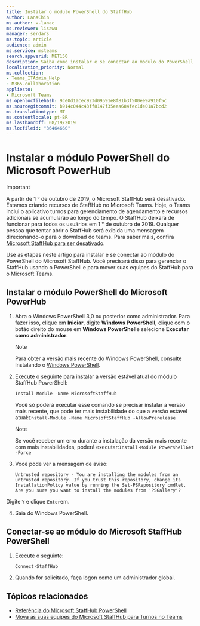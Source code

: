 ```yaml
---
title: Instalar o módulo PowerShell do StaffHub
author: LanaChin
ms.author: v-lanac
ms.reviewer: lisawu
manager: serdars
ms.topic: article
audience: admin
ms.service: msteams
search.appverid: MET150
description: Saiba como instalar e se conectar ao módulo do PowerShell do Microsoft StaffHub.
localization_priority: Normal
ms.collection:
- Teams_ITAdmin_Help
- M365-collaboration
appliesto:
- Microsoft Teams
ms.openlocfilehash: 9ce0d1acec923d09591e8f81b3f500ee9a910f5c
ms.sourcegitcommit: b914c044c43ff8147f35eea684fec1de01a7bcd2
ms.translationtype: MT
ms.contentlocale: pt-BR
ms.lasthandoff: 08/19/2019
ms.locfileid: "36464660"
---
```

# <a name="install-the-microsoft-staffhub-powershell-module"></a>Instalar o módulo PowerShell do Microsoft PowerHub

> [!IMPORTANT]
> A partir de 1 ° de outubro de 2019, o Microsoft StaffHub será desativado. Estamos criando recursos de StaffHub no Microsoft Teams. Hoje, o Teams inclui o aplicativo turnos para gerenciamento de agendamento e recursos adicionais se acumularão ao longo do tempo. O StaffHub deixará de funcionar para todos os usuários em 1 ° de outubro de 2019. Qualquer pessoa que tentar abrir o StaffHub será exibida uma mensagem direcionando-o para o download do teams. Para saber mais, confira [Microsoft StaffHub para ser desativado](microsoft-staffhub-to-be-retired.md).  

Use as etapas neste artigo para instalar e se conectar ao módulo do PowerShell do Microsoft StaffHub. Você precisará disso para gerenciar o StaffHub usando o PowerShell e para mover suas equipes do StaffHub para o Microsoft Teams.

## <a name="install-the-microsoft-staffhub-powershell-module"></a>Instalar o módulo PowerShell do Microsoft PowerHub

1. Abra o Windows PowerShell 3,0 ou posterior como administrador. Para fazer isso, clique em **Iniciar**, digite **Windows PowerShell**, clique com o botão direito do mouse em **Windows PowerShell**e selecione **Executar como administrador**.
    > [!NOTE]
    > Para obter a versão mais recente do Windows PowerShell, consulte Instalando o [Windows PowerShell](https://docs.microsoft.com/powershell/scripting/install/installing-windows-powershell). 
2. Execute o seguinte para instalar a versão estável atual do módulo StaffHub PowerShell:

    ```
    Install-Module -Name MicrosoftStaffHub
    ```
    
    Você só poderá executar esse comando se precisar instalar a versão mais recente, que pode ter mais instabilidade do que a versão estável atual:`Install-Module -Name MicrosoftStaffHub -AllowPrerelease`

     > [!NOTE]
     > Se você receber um erro durante a instalação da versão mais recente com mais instabilidades, poderá executar:`Install-Module PowershellGet -Force`

3. Você pode ver a mensagem de aviso:

    ```
    Untrusted repository - You are installing the modules from an untrusted repository. If you trust this repository, change its InstallationPolicy value by running the Set-PSRepository cmdlet. Are you sure you want to install the modules from 'PSGallery'?
    ```

Digite `Y` e clique `Enter`em.
 
4. Saia do Windows PowerShell.

## <a name="connect-to-the-microsoft-staffhub-powershell-module"></a>Conectar-se ao módulo do Microsoft StaffHub PowerShell

1. Execute o seguinte:

    ```
    Connect-StaffHub
    ```

2. Quando for solicitado, faça logon como um administrador global.

## <a name="related-topics"></a>Tópicos relacionados

- [Referência do Microsoft StaffHub PowerShell](https://docs.microsoft.com/en-us/powershell/module/staffhub/?view=staffhub-ps)
- [Mova as suas equipes do Microsoft StaffHub para Turnos no Teams](move-staffhub-teams-to-shifts-in-teams.md)
